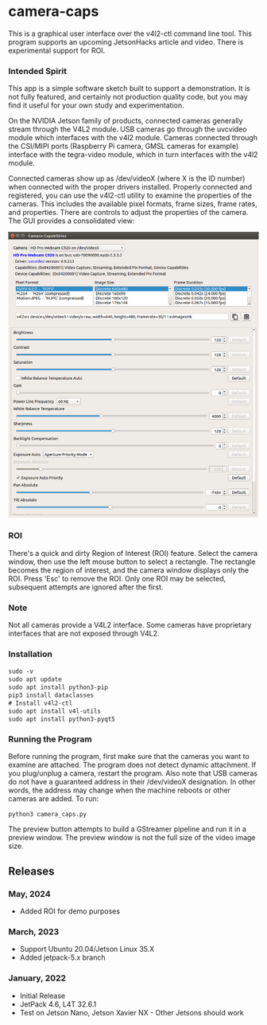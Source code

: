 # camera-caps
This is a graphical user interface over the v4l2-ctl command line tool. This program supports an upcoming JetsonHacks article and video. There is experimental support for ROI. 

### Intended Spirit
This app is a simple software sketch built to support a demonstration. It is not fully featured, and certainly not production quality code, but you may find it useful for your own study and experimentation. 

On the NVIDIA Jetson family of products, connected cameras generally stream through the V4L2 module. USB cameras go through the uvcvideo
module which interfaces with the v4l2 module. Cameras connected through the CSI/MIPI ports (Raspberry Pi camera, GMSL cameras for example) interface with the tegra-video module, which in turn interfaces with the v4l2 module. 

Connected cameras show up as /dev/videoX (where X is the ID number) when connected with the proper drivers installed. Properly connected and registered, you can use the v4l2-ctl utility to examine the properties of the cameras. This includes the available pixel formats, frame sizes, frame rates, and properties. There are controls to adjust the properties of the camera. The GUI provides a consolidated view:

![Screenshot](camera-caps-screenshot.png)

### ROI
There's a quick and dirty Region of Interest (ROI) feature. Select the camera window, then use the left mouse button to select a rectangle. The rectangle becomes the region of interest, and the camera window displays only the ROI. Press 'Esc' to remove the ROI. Only one ROI may be selected, subsequent attempts are ignored after the first.


### Note
Not all cameras provide a V4L2 interface. Some cameras have proprietary interfaces that are not exposed through V4L2.

### Installation

```
sudo -v
sudo apt update
sudo apt install python3-pip
pip3 install dataclasses
# Install v4l2-ctl
sudo apt install v4l-utils
sudo apt install python3-pyqt5
```
###  Running the Program
Before running the program, first make sure that the cameras you want to examine are attached. The program does not detect dynamic attachment. If you plug/unplug a camera, restart the program. Also note that USB cameras do not have a guaranteed address in their /dev/videoX designation. In other words, the address may change when the machine reboots or other cameras are added. To run:

```
python3 camera_caps.py
```

The preview button attempts to build a GStreamer pipeline and run it in a preview window. The preview window is not the full size of the video image size. 

## Releases
### May, 2024
* Added ROI for demo purposes

### March, 2023
* Support Ubuntu 20.04/Jetson Linux 35.X
* Added jetpack-5.x branch

### January, 2022
* Initial Release
* JetPack 4.6, L4T 32.6.1
* Test on Jetson Nano, Jetson Xavier NX - Other Jetsons should work
